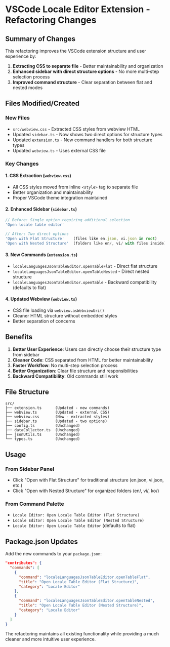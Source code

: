 # VSCode Locale Editor Extension - Refactoring Changes

## Summary of Changes

This refactoring improves the VSCode extension structure and user experience by:

1. **Extracting CSS to separate file** - Better maintainability and organization
2. **Enhanced sidebar with direct structure options** - No more multi-step selection process
3. **Improved command structure** - Clear separation between flat and nested modes

## Files Modified/Created

### New Files
- `src/webview.css` - Extracted CSS styles from webview HTML
- Updated `sidebar.ts` - Now shows two direct options for structure types
- Updated `extension.ts` - New command handlers for both structure types
- Updated `webview.ts` - Uses external CSS file

### Key Changes

#### 1. CSS Extraction (`webview.css`)
- All CSS styles moved from inline `<style>` tag to separate file
- Better organization and maintainability
- Proper VSCode theme integration maintained

#### 2. Enhanced Sidebar (`sidebar.ts`)
```typescript
// Before: Single option requiring additional selection
'Open locale table editor'

// After: Two direct options
'Open with Flat Structure'    (files like en.json, vi.json in root)
'Open with Nested Structure'  (folders like en/, vi/ with files inside)
```

#### 3. New Commands (`extension.ts`)
- `localeLanguagesJsonTableEditor.openTableFlat` - Direct flat structure
- `localeLanguagesJsonTableEditor.openTableNested` - Direct nested structure  
- `localeLanguagesJsonTableEditor.openTable` - Backward compatibility (defaults to flat)

#### 4. Updated Webview (`webview.ts`)
- CSS file loading via `webview.asWebviewUri()`
- Cleaner HTML structure without embedded styles
- Better separation of concerns

## Benefits

1. **Better User Experience**: Users can directly choose their structure type from sidebar
2. **Cleaner Code**: CSS separated from HTML for better maintainability
3. **Faster Workflow**: No multi-step selection process
4. **Better Organization**: Clear file structure and responsibilities
5. **Backward Compatibility**: Old commands still work

## File Structure
```
src/
├── extension.ts      (Updated - new commands)
├── webview.ts        (Updated - external CSS)
├── webview.css       (New - extracted styles)
├── sidebar.ts        (Updated - two options)
├── config.ts         (Unchanged)
├── dataCollector.ts  (Unchanged)
├── jsonUtils.ts      (Unchanged)
└── types.ts          (Unchanged)
```

## Usage

### From Sidebar Panel
- Click "Open with Flat Structure" for traditional structure (en.json, vi.json, etc.)
- Click "Open with Nested Structure" for organized folders (en/, vi/, ko/)

### From Command Palette
- `Locale Editor: Open Locale Table Editor (Flat Structure)`
- `Locale Editor: Open Locale Table Editor (Nested Structure)`
- `Locale Editor: Open Locale Table Editor` (defaults to flat)

## Package.json Updates

Add the new commands to your `package.json`:

```json
"contributes": {
  "commands": [
    {
      "command": "localeLanguagesJsonTableEditor.openTableFlat",
      "title": "Open Locale Table Editor (Flat Structure)",
      "category": "Locale Editor"
    },
    {
      "command": "localeLanguagesJsonTableEditor.openTableNested", 
      "title": "Open Locale Table Editor (Nested Structure)",
      "category": "Locale Editor"
    }
  ]
}
```

The refactoring maintains all existing functionality while providing a much cleaner and more intuitive user experience.